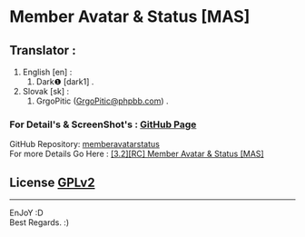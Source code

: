 # Member Avatar & Status [MAS]
   
   
## Translator : 
   
1. English [en] :   
   1. Dark❶ [dark1] .   
1. Slovak [sk] :   
   1. GrgoPitic ([GrgoPitic@phpbb.com](https://www.phpbb.com/community/memberlist.php?mode=viewprofile&u=1765796)) .   
   
### For Detail's & ScreenShot's : [GitHub Page](https://dark-1.github.io/memberavatarstatus/)   
   
GitHub Repository: [memberavatarstatus](https://github.com/dark-1/memberavatarstatus)   
For more Details Go Here : [[3.2][RC] Member Avatar & Status [MAS]](https://www.phpbb.com/community/viewtopic.php?t=2474156)   
   
## License  [GPLv2](license.txt)
   
--------------   
EnJoY  :D   
Best Regards.  :)   
   